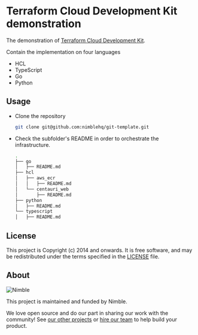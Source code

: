 # Terraform Cloud Development Kit demonstration 

The demonstration of [Terraform Cloud Development Kit](https://www.terraform.io/cdktf). 

Contain the implementation on four languages

- HCL
- TypeScript
- Go
- Python

## Usage

- Clone the repository

  ```bash
  git clone git@github.com:nimblehq/git-template.git
  ```

- Check the subfolder's README in order to orchestrate the infrastructure.

  ```bash
  .
  ├── go
  │   ├── README.md
  ├── hcl
  │   ├── aws_ecr
  │   │   ├── README.md
  │   └── centauri_web
  │       ├── README.md
  ├── python
  │   ├── README.md
  └── typescript
  │   ├── README.md
  ```

## License

This project is Copyright (c) 2014 and onwards. It is free software,
and may be redistributed under the terms specified in the [LICENSE] file.

[LICENSE]: /LICENSE

## About

![Nimble](https://assets.nimblehq.co/logo/dark/logo-dark-text-160.png)

This project is maintained and funded by Nimble.

We love open source and do our part in sharing our work with the community!
See [our other projects][community] or [hire our team][hire] to help build your product.

[community]: https://github.com/nimblehq
[hire]: https://nimblehq.co/
